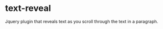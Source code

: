 text-reveal
===========

Jquery plugin that reveals text as you scroll through the text in a paragraph.
